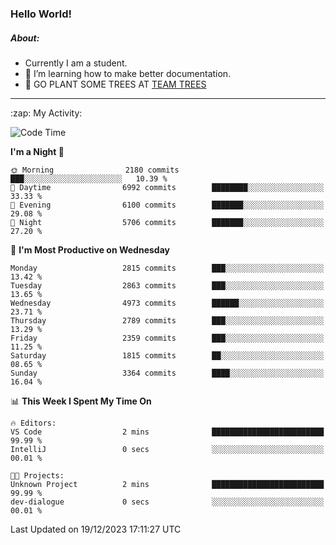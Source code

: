 ### Hello World!

##### About:
- Currently I am a student.
- 🌱 I’m learning how to make better documentation.
- 🌱 GO PLANT SOME TREES AT [TEAM TREES](https://teamtrees.org/)

---
  <summary>:zap: My Activity:</summary>
  
<!--START_SECTION:waka-->
![Code Time](http://img.shields.io/badge/Code%20Time-1%2C267%20hrs%2050%20mins-blue)

**I'm a Night 🦉** 

```text
🌞 Morning                2180 commits        ███░░░░░░░░░░░░░░░░░░░░░░   10.39 % 
🌆 Daytime                6992 commits        ████████░░░░░░░░░░░░░░░░░   33.33 % 
🌃 Evening                6100 commits        ███████░░░░░░░░░░░░░░░░░░   29.08 % 
🌙 Night                  5706 commits        ███████░░░░░░░░░░░░░░░░░░   27.20 % 
```
📅 **I'm Most Productive on Wednesday** 

```text
Monday                   2815 commits        ███░░░░░░░░░░░░░░░░░░░░░░   13.42 % 
Tuesday                  2863 commits        ███░░░░░░░░░░░░░░░░░░░░░░   13.65 % 
Wednesday                4973 commits        ██████░░░░░░░░░░░░░░░░░░░   23.71 % 
Thursday                 2789 commits        ███░░░░░░░░░░░░░░░░░░░░░░   13.29 % 
Friday                   2359 commits        ███░░░░░░░░░░░░░░░░░░░░░░   11.25 % 
Saturday                 1815 commits        ██░░░░░░░░░░░░░░░░░░░░░░░   08.65 % 
Sunday                   3364 commits        ████░░░░░░░░░░░░░░░░░░░░░   16.04 % 
```


📊 **This Week I Spent My Time On** 

```text
🔥 Editors: 
VS Code                  2 mins              █████████████████████████   99.99 % 
IntelliJ                 0 secs              ░░░░░░░░░░░░░░░░░░░░░░░░░   00.01 % 

🐱‍💻 Projects: 
Unknown Project          2 mins              █████████████████████████   99.99 % 
dev-dialogue             0 secs              ░░░░░░░░░░░░░░░░░░░░░░░░░   00.01 % 
```


 Last Updated on 19/12/2023 17:11:27 UTC
<!--END_SECTION:waka-->
